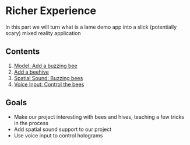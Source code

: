 # Richer Experience

In this part we will turn what is a lame demo app into a slick (potentially scary) mixed reality application 

## Contents

1. [Model: Add a buzzing bee](1-bee.md)
2. [Add a beehive](2-hive.md)
3. [Spatial Sound: Buzzing bees](3-spatial-sound.md)
4. [Voice Input: Control the bees](4-voice-input.md)

## Goals

* Make our project interesting with bees and hives, teaching a few tricks in the process
* Add spatial sound support to our project
* Use voice input to control holograms